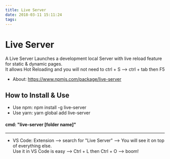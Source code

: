 ```yaml
---
title: Live Server
date: 2018-03-11 15:11:24
tags:
---
```


# Live Server    

A Live Server Launches a development local Server with live reload feature for static & dynamic pages.     
It allows Hot Reloading and you will not need to ctrl + S --> ctrl + tab then F5

* About: https://www.npmjs.com/package/live-server

## How to Install & Use

- Use npm: npm install -g live-server    
- Use yarn: yarn global add live-server  
#### cmd: "live-server [folder name]"
----  ----
- VS Code: Extension --> search for "Live Server" --> You will see it on top of everything else.    
Use it in VS Code is easy --> Ctrl + L then Ctrl + O --> boom!
